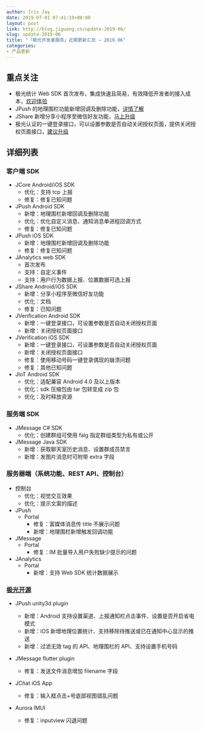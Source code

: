 ```yaml
---
author: Iris Jay
date: 2019-07-01 07:41:19+00:00
layout: post
link: http://blog.jiguang.cn/update-2019-06/
slug: update-2019-06
title: "「极光开发者服务」近期更新汇总 – 2019.06"
categories:
- 产品更新
---
```



				

## 重点关注

  * 极光统计 Web SDK 首次发布，集成快速且简易，有效降低开发者的接⼊成本，[欢迎体验](https://docs.jiguang.cn/janalytics/client/web_sdk/)
  * JPush 的地理围栏功能新增回调及删除功能，[详情了解](https://docs.jiguang.cn/jpush/client/iOS/ios_api/#_158)
  * JShare 新增分享小程序至微信好友功能，[马上升级](https://docs.jiguang.cn/jshare/updates/)
  * 极光认证的一键登录接口，可以设置参数是否自动关闭授权页面，提供关闭授权页面接口，[建议升级](https://docs.jiguang.cn/jverification/updates/)


## 详细列表

### 客户端 SDK

  * JCore Android/iOS SDK
    * 优化：支持 tcp 上报
    * 修复：修复已知问题
  * JPush Android SDK
    * 新增：地理围栏新增回调及删除功能
    * 优化：优化自定义消息、通知消息单进程回调方式
    * 修复：修复已知问题
  * JPush iOS SDK
    * 新增：地理围栏新增回调及删除功能
    * 修复：修复已知问题
  * JAnalytics web SDK
    * 首次发布
    * 支持：自定义事件
    * 支持：用户行为数据上报、位置数据可选上报
  * JShare Android/iOS SDK
    * 新增：分享小程序至微信好友功能
    * 优化：文档
    * 修复：已知问题
  * JVerification Android SDK
    * 新增：一键登录接口，可设置参数是否自动关闭授权页面
    * 新增：关闭授权页面接口
  * JVerification iOS SDK
    * 新增：一键登录接口，可设置参数是否自动关闭授权页面
    * 新增：关闭授权页面接口
    * 修复：使用移动号码一键登录偶现的崩溃问题
    * 修复：其他已知问题
  * JIoT Android SDK
    * 优化：适配兼容 Android 4.0 及以上版本
    * 优化：sdk 压缩包由 tar 包转变成 zip 包
    * 优化：及时释放资源

### 服务端 SDK

  * JMessage C# SDK 
    * 优化：创建群组可使用 falg 指定群组类型为私有或公开
  * JMessage Java SDK
    * 新增：获取聊天室历史消息、设置群成员禁言
    * 新增：发图片消息时可附带 extra 字段

### 服务器端（系统功能、REST API、控制台）

  * 控制台
    * 优化：视觉交互效果
    * 优化：提示文案的描述
  * JPush
    * Portal
      * 修复：富媒体消息传 title 不展示问题
      * 新增：地理围栏新增触发回调功能
  * JMessage
    * Portal
      * 修复：IM 批量导入用户失败缺少提示的问题
  * JAnalytics
    * Portal
      * 新增：支持 Web SDK 统计数据展示

### [极光开源](https://github.com/jpush)
 
  * JPush unity3d plugin
    * 新增：Android 支持设置渠道、上报通知栏点击事件、设置是否开启省电模式
    * 新增：iOS 新增地理位置统计、支持移除待推送或已在通知中心显示的推送
    * 新增：过滤无效 tag 的 API、地理围栏的 API、支持设置手机号码

  * JMessage flutter plugin
    * 修复：发送文件消息增加 filename 字段

  * JChat iOS App
    * 修复：输入框点击+号底部视图错乱问题
  
  * Aurora IMUI
    * 修复：inputview 闪退问题
